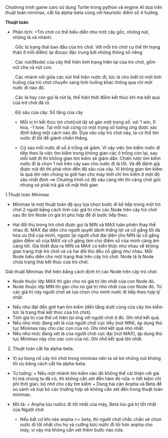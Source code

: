Chươnng trình game caro sử dụng  Turtle trong python và engine AI dựa trên thuật toán minimax, cắt tỉa alpha-beta cùng với heuristic điểm số 4 hướng.

**Thuật toán**

- Phân tích: 
   +Trò chơi có thể biếu diễn như một cây gốc, những nút, những lá và nhánh:
   
   	. Gốc là trạng thái ban đầu của trò chơi. Với mỗi trò chơi cụ thể thì trạng thái( ở mỗi điểm) lại đưuọc đặc trung bởi những     	thông số riêng
	
	. Các nút(Node) của cây thể hiện tình trạng hiện tại của trò chơi, gồm nút cha và nút con.
	
	. Các nhánh nối giữa các nút thể hiện nước đi, tức là cho biết từ một tình huống của trò chơi chuyển sang tình huống khác thông 	qua chỉ một nước đi nào đó.
	
	. Các lá hay còn gọi là nút lá, thể hiện thời điểm kết thúc khi mà kết quả của trờ chơi đã rõ.
	
	. Độ sâu của cây: Số tầng của cây
	
   + Mỗi vị trí kết thúc trò chơi(nút lá) sẽ gán một trọng số. vd: 1 win, 0 hòa, -1 lose. Tại mỗi nút cũng có một trọng số tương ứng được xác định bằng một cách nào đó. Dựa vào cây trò chơi này, ta có thể tìm nước đi tốt để giành chiến thắng.
	
   + Cứ sau mỗi nước đi số ô trống sẽ giảm. Vì vậy việc tìm kiếm nước đi tiếp theo là việc tìm kiếm trong không gian các ô trống còn lại, sau mỗi lượt đi thì không gian tìm kiếm sẽ giảm dần.
   Chiến lược tìm kiếm nước đi là chọn 1 nút trên cây sao cho nước đi là tốt. Và để đánh giá được nút đó thì phải nhìn đến độ sâu của cây. Vì không gian tìm kiếm là quá lớn nên chúng ta giới hạn cho máy tính chỉ tìm kiếm ở một độ sâu nhất định 
   ==> Chương trình có độ sâu càng lớn thì càng chơi giỏi nhưng sẽ phải trả giá về mặt thời gian

1.Thuật toán Minimax

- Minimax là một thuật toán đệ quy lựa chọn bước đi kế tiếp trong một trò chơi 2 người bằng cách tính các giá trị cho các Node trên cây trò chơi sau đó tìm Node có giá trị phù hợp để đi bước tiếp theo.

- Hai đối thủ trong trò chơi được gọi là MIN và MAX luân phiên thay thế nhau đi. MAX đại diện cho người quyết dành thắng lợi và cố gắng tối đa hóa ưu thế của mình, ngược lại người chơi đại diện cho MIN lại cố gắng giảm điểm số của MAX và cố gắng làm cho điểm số của mình càng âm càng tốt. Giả thiết đưa ra MIN và MAX có kiến thức như nhau về không gian trạng thái trò chơi và cả hai đối thủ đều cố gắng như nhau.
Mỗi Node biểu diễn cho một trạng thái trên cây trò chơi. Node lá là Node chứa trạng thái kết thúc của trò chơi.

Giải thuật Minimax thể hiện bằng cách định trị các Node trên cây trò chơi:

+ Node thuộc lớp MAX thì gán cho nó giá trị lớn nhất của con Node đó.
+ Node thuộc lớp MIN thì gán cho nó giá trị nhỏ nhất của con Node đó.
Từ các giá trị này người chơi sẽ lựa chọn cho mình nước đi tiếp theo hợp lý nhất.
- Nếu như đạt đến giới hạn tìm kiếm (đến tầng dưới cùng của cây tìm kiếm tức là trạng thái kết thúc của trò chơi).
- Tính giá trị của thế cờ hiện tại ứng với người chơi ở đó. Ghi nhớ kết quả.
- Nếu như mức đang xét là của người chơi cực tiểu (nút MIN), áp dụng thủ tục Minimax này cho các con của nó. Ghi nhớ kết quả nhỏ nhất.
- Nếu như mức đang xét là của người chơi cực đại (nút MAX), áp dụng thủ tục Minimax này cho các con của nó. Ghi nhớ kết quả lớn nhất.
2. Thuật toán cắt tỉa alpha-beta.

- Vì sự bùng nổ cây trò chơi trong minimax nên ta sẽ bỏ những nút không tối ưu bằng cách cắt tỉa alpha-beta.

- Tư tưởng: + Nếu một nhánh tìm kiếm nào đó không thể cải thiện với giá trị mà chúng ta đã có, thì không cần xét đến hàm đó nữa -> tiết kiệm chi phí thời gian, bộ nhớ cho cây tìm kiếm
		 + Dùng hai cận Anpha và Beta để so sánh và loại bỏ các trường hợp sẽ không cần xét đến trong thuật toán minimax.	

- Mô tả: + Anpha lưu nướcc đi tốt nhất của máy, Beta lưu giá trị tốt nhất của Người chơi
	 + Nếu bất cứ khi nào anpha >= beta, thì người chơi chắc chắn sẽ chọn nước đi tốt nhất cho họ và cưỡng bức nước đi tồi hơn anpha cho máy, vì vậy mà không cần xét thêm bước nào nữa.
